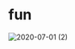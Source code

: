 # fun

![2020-07-01 (2)](https://user-images.githubusercontent.com/44610017/116031135-ad617b80-a67a-11eb-981f-4016d54d9b1f.png)


